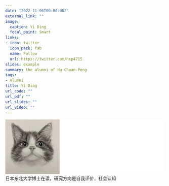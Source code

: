 ```yaml
---
date: "2022-11-06T00:00:00Z"
external_link: ""
image:
  caption: Yi Ding
  focal_point: Smart
links:
- icon: twitter
  icon_pack: fab
  name: Follow
  url: https://twitter.com/hcp4715
slides: example
summary: the alumni of Hu Chuan-Peng
tags:
- Alumni
title: Yi Ding
url_code: ""
url_pdf: ""
url_slides: ""
url_video: ""
---
```

![](images/dy1.png)
日本东北大学博士在读，研究方向是自我评价，社会认知
